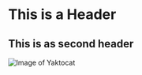 # This is a Header

## This is as second header

![Image of Yaktocat](https://octodex.github.com/images/yaktocat.png)
